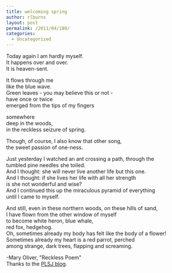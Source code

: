 ```yaml
---
title: welcoming spring
author: rlburns
layout: post
permalink: /2011/04/180/
categories:
  - Uncategorized
---
```


Today again I am hardly myself.  
It happens over and over.  
It is heaven-sent.

It flows through me  
like the blue wave.  
Green leaves - you may believe this or not -  
have once or twice  
emerged from the tips of my fingers

somewhere  
deep in the woods,  
in the reckless seizure of spring.

Though, of course, I also know that other song,  
the sweet passion of one-ness.

Just yesterday I watched an ant crossing a path, through the  
tumbled pine needles she toiled.  
And I thought: she will never live another life but this one.  
And I thought: if she lives her life with all her strength  
is she not wonderful and wise?  
And I continued this up the miraculous pyramid of everything  
until I came to myself.

And still, even in these northern woods, on these hills of sand,  
I have flown from the other window of myself  
to become white heron, blue whale,  
red fox, hedgehog.  
Oh, sometimes already my body has felt like the body of a flower!  
Sometimes already my heart is a red parrot, perched  
among strange, dark trees, flapping and screaming.

-Mary Oliver, "Reckless Poem"  
Thanks to the [PLSJ blog](http://plsj.tumblr.com/post/4643201231/080-reckless-poem-by-mary-oliver).